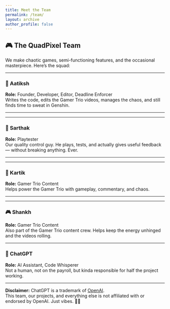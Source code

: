 ```yaml
---
title: Meet the Team
permalink: /team/
layout: archive
author_profile: false
---
```


## 🎮 The QuadPixel Team

We make chaotic games, semi-functioning features, and the occasional masterpiece. Here’s the squad:

---

### 👑 Aatiksh  
**Role:** Founder, Developer, Editor, Deadline Enforcer  
Writes the code, edits the Gamer Trio videos, manages the chaos, and still finds time to sweat in Genshin.

---
---

### 🧪 Sarthak  
**Role:** Playtester  
Our quality control guy. He plays, tests, and actually gives useful feedback — without breaking anything. Ever.

---
---

### 🎥 Kartik  
**Role:** Gamer Trio Content  
Helps power the Gamer Trio with gameplay, commentary, and chaos.

---
---

### 🎮 Shankh  
**Role:** Gamer Trio Content  
Also part of the Gamer Trio content crew. Helps keep the energy unhinged and the videos rolling.

---

### 🤖 ChatGPT  
**Role:** AI Assistant, Code Whisperer  
Not a human, not on the payroll, but kinda responsible for half the project working.

---

**Disclaimer:** ChatGPT is a trademark of [OpenAI](https://openai.com).  
This team, our projects, and everything else is not affiliated with or endorsed by OpenAI. Just vibes. 🤖✨

